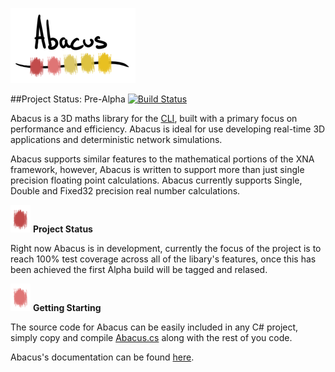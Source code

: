![Abacus](/misc/logo.png)

##Project Status: Pre-Alpha [![Build Status](https://travis-ci.org/abacus3D/abacus.png?branch=development)](https://travis-ci.org/abacus3D/abacus)

Abacus is a 3D maths library for the [CLI](http://en.wikipedia.org/wiki/Common_Language_Infrastructure), built with a primary focus on performance and efficiency.  Abacus is ideal for use developing real-time 3D applications and deterministic network simulations.

Abacus supports similar features to the mathematical portions of the XNA framework, however, Abacus is written to support more than just single precision floating point calculations.  Abacus currently supports Single, Double and Fixed32 precision real number calculations.

![Abacus](/misc/bead1.png) **Project Status**

Right now Abacus is in development, currently the focus of the project is to reach 100% test coverage across all of the libary's features, once this has been achieved the first Alpha build will be tagged and relased.

![Abacus](/misc/bead2.png) **Getting Starting**

The source code for Abacus can be easily included in any C# project, simply copy and compile [Abacus.cs](https://raw.github.com/abacus3D/abacus/development/source/Abacus.cs) along with the rest of you code.

Abacus's documentation can be found [here](https://github.com/abacus3D/abacus/wiki).
